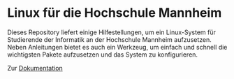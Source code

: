 # Linux für die Hochschule Mannheim

Dieses Repository liefert einige Hilfestellungen, um ein Linux-System für Studierende der Informatik an der Hochschule Mannheim aufzusetzen. Neben Anleitungen bietet es auch ein Werkzeug, um einfach und schnell die wichtigsten Pakete aufzusetzen und das System zu konfigurieren.

Zur [Dokumentation](doc/readme.md)
